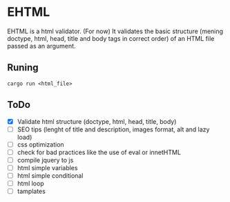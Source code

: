 # EHTML

EHTML is a html validator. (For now) It validates the basic structure (mening doctype, html, head, title and body tags in correct order) of an HTML file passed as an argument.

## Runing

`cargo run <html_file>`

## ToDo
- [x] Validate html structure (doctype, html, head, title, body) 
- [ ] SEO tips (lenght of title and description, images format, alt and lazy load)
- [ ] css optimization
- [ ] check for bad practices like the use of eval or innetHTML
- [ ] compile jquery to js
- [ ] html simple variables
- [ ] html simple conditional
- [ ] html loop
- [ ] tamplates
